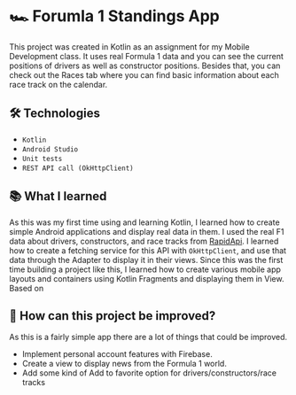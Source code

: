 # 🏎️ Forumla 1 Standings App

This project was created in Kotlin as an assignment for my Mobile Development class. It uses real Formula 1 data and you can see the current positions of drivers as well as constructor positions. Besides that, you can check out the Races tab where you can find basic information about each race track on the calendar.

## 🛠️ Technologies

- `Kotlin`
- `Android Studio`
- `Unit tests`
- `REST API call (OkHttpClient)`

## 📚 What I learned

As this was my first time using and learning Kotlin, I learned how to create simple Android applications and display real data in them. I used the real F1 data about drivers, constructors, and race tracks from [RapidApi](https://rapidapi.com/api-sports/api/api-formula-1). I learned how to create a fetching service for this API with `OkHttpClient`, and use that data through the Adapter to display it in their views. Since this was the first time building a project like this, I learned how to create various mobile app layouts and containers using Kotlin Fragments and displaying them in View. Based on 

## 💭 How can this project be improved?

As this is a fairly simple app there are a lot of things that could be improved.

- Implement personal account features with Firebase.
- Create a view to display news from the Formula 1 world.
- Add some kind of Add to favorite option for drivers/constructors/race tracks
